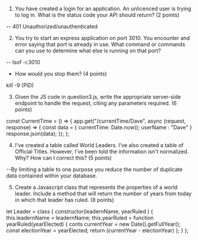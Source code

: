 1. You have created a login for an application. An unlicenced user is trying to log in. What is the status code your API should return? (2 points)

-- 401 Unauthorized/unauthenticated

2. You try to start an express application on port 3010. You encounter and error saying that port is already in use. What command or commands can you use to determine what else is running on that port?

-- lsof -i:3010

   - How would you stop them? (4 points)

   kill -9 (PID)

3. Given the JS code in question3.js, write the appropriate server-side endpoint to handle the request, citing any parameters required. (6 points)

const CurrentTime = () => {
	app.get("/currentTime/Dave", async (request, response) => {
      const data = {
         currentTime: Date.now();
         userName : "Dave"
      }
		response.json(data);
	});
};



4. I've created a table called World Leaders. I've also created a table of Official Titles. However, I've been told the information isn't normalized. Why? How can I correct this? (5 points)

--By limiting a table to one purpose you reduce the number of duplicate data contained within your database.

5. Create a Javascript class that represents the properties of a world leader. Include a method that will return the number of years from today in which that leader has ruled. (8 points)

let Leader = class {
  constructor(leadernName, yearRuled ) {
    this.leadernName = leadernName;
    this.yearRuled = function yearRuled(yearElected) {
      conts currentYear = new Date().getFullYear();
      const electionYear = yearElected;
      return (currentYear - electionYear)
    };
  }
};
